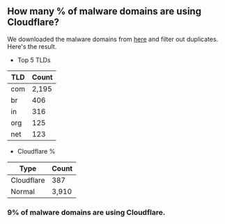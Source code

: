 ## How many % of malware domains are using Cloudflare?


We downloaded the malware domains from [here](https://urlhaus.abuse.ch) and filter out duplicates.
Here's the result.


[//]: # (start replacement)


- Top 5 TLDs

| TLD | Count |
| --- | --- |
| com | 2,195 |
| br | 406 |
| in | 316 |
| org | 125 |
| net | 123 |


- Cloudflare %

| Type | Count |
| --- | --- |
| Cloudflare | 387 |
| Normal | 3,910 |


### 9% of malware domains are using Cloudflare.